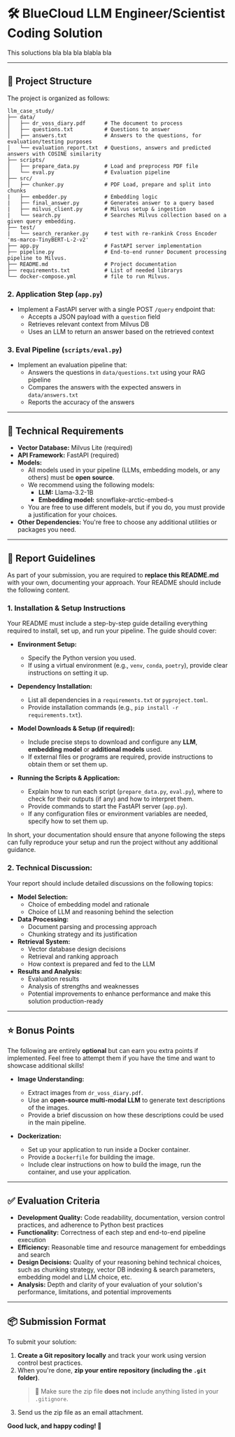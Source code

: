 # 🛠️ BlueCloud LLM Engineer/Scientist Coding Solution

This soluctions bla bla bla blabla bla

---

## 📂 Project Structure

The project is organized as follows:

```
llm_case_study/
├── data/
│   ├── dr_voss_diary.pdf      # The document to process
│   ├── questions.txt          # Questions to answer
│   ├── answers.txt            # Answers to the questions, for evaluation/testing purposes
│   └── evaluation_report.txt  # Questions, answers and predicted answers with COSINE similarity 
├── scripts/
│   ├── prepare_data.py        # Load and preprocess PDF file
│   └── eval.py                # Evaluation pipeline
├── src/                    
│   ├── chunker.py             # PDF Load, prepare and split into chunks
|   ├── embedder.py            # Embedding logic 
|   ├── final_answer.py        # Generates answer to a query based
|   ├── milvus_client.py       # Milvus setup & ingestion
|   └── search.py              # Searches Milvus collection based on a given query embedding.
├── test/
|   └── search_reranker.py     # test with re-rankink Cross Encoder 'ms-marco-TinyBERT-L-2-v2'
├── app.py                     # FastAPI server implementation
├── pipeline.py                # End-to-end runner Document processing pipeline to Milvus.
├── README.md                  # Project documentation
├── requirements.txt           # List of needed librarys
└── docker-compose.yml         # file to run Milvus.
```

### 2. Application Step (`app.py`)
- Implement a FastAPI server with a single POST `/query` endpoint that:
  - Accepts a JSON payload with a `question` field
  - Retrieves relevant context from Milvus DB
  - Uses an LLM to return an answer based on the retrieved context

### 3. Eval Pipeline (`scripts/eval.py`)
- Implement an evaluation pipeline that:
  - Answers the questions in `data/questions.txt` using your RAG pipeline
  - Compares the answers with the expected answers in `data/answers.txt`
  - Reports the accuracy of the answers

---

## 🔧 Technical Requirements

- **Vector Database:** Milvus Lite (required)
- **API Framework:** FastAPI (required)
- **Models:**  
  - All models used in your pipeline (LLMs, embedding models, or any others) must be **open source**.  
  - We recommend using the following models:  
    - **LLM:** Llama-3.2-1B
    - **Embedding model:** snowflake-arctic-embed-s
  - You are free to use different models, but if you do, you must provide a justification for your choices.
- **Other Dependencies:** You're free to choose any additional utilities or packages you need.

---

## 📝 Report Guidelines

As part of your submission, you are required to **replace this README.md** with your own, documenting your approach. Your README should include the following content.

### 1. **Installation & Setup Instructions**  

Your README must include a step-by-step guide detailing everything required to install, set up, and run your pipeline. The guide should cover:  

- **Environment Setup:**  
  - Specify the Python version you used.  
  - If using a virtual environment (e.g., `venv`, `conda`, `poetry`), provide clear instructions on setting it up.  

- **Dependency Installation:**  
  - List all dependencies in a `requirements.txt` or `pyproject.toml`.  
  - Provide installation commands (e.g., `pip install -r requirements.txt`).  

- **Model Downloads & Setup (if required):**  
  - Include precise steps to download and configure any **LLM**, **embedding model** or **additional models** used.  
  - If external files or programs are required, provide instructions to obtain them or set them up.  

- **Running the Scripts & Application:**  
  - Explain how to run each script (`prepare_data.py`, `eval.py`), where to check for their outputs (if any) and how to interpret them.  
  - Provide commands to start the FastAPI server (`app.py`).  
  - If any configuration files or environment variables are needed, specify how to set them up.  

In short, your documentation should ensure that anyone following the steps can fully reproduce your setup and run the project without any additional guidance.

### 2. **Technical Discussion:**  
   Your report should include detailed discussions on the following topics:

   - **Model Selection:**
     - Choice of embedding model and rationale
     - Choice of LLM and reasoning behind the selection
   - **Data Processing:**
     - Document parsing and processing approach
     - Chunking strategy and its justification
   - **Retrieval System:**
     - Vector database design decisions
     - Retrieval and ranking approach
     - How context is prepared and fed to the LLM
   - **Results and Analysis:**
     - Evaluation results
     - Analysis of strengths and weaknesses
     - Potential improvements to enhance performance and make this solution production-ready

---

## ⭐ Bonus Points  

The following are entirely **optional** but can earn you extra points if implemented. Feel free to attempt them if you have the time and want to showcase additional skills!  

- **Image Understanding:**  
  - Extract images from `dr_voss_diary.pdf`.  
  - Use an **open-source multi-modal LLM** to generate text descriptions of the images.  
  - Provide a brief discussion on how these descriptions could be used in the main pipeline.  

- **Dockerization:**  
  - Set up your application to run inside a Docker container.  
  - Provide a `Dockerfile` for building the image.  
  - Include clear instructions on how to build the image, run the container, and use your application.  
---

## ✅ Evaluation Criteria

- **Development Quality:** Code readability, documentation, version control practices, and adherence to Python best practices
- **Functionality:** Correctness of each step and end-to-end pipeline execution
- **Efficiency:** Reasonable time and resource management for embeddings and search
- **Design Decisions:** Quality of your reasoning behind technical choices, such as chunking strategy, vector DB indexing & search parameters, embedding model and LLM choice, etc.
- **Analysis:** Depth and clarity of your evaluation of your solution's performance, limitations, and potential improvements

---

## 📦 Submission Format

To submit your solution:  
1. **Create a Git repository locally** and track your work using version control best practices.  
2. When you're done, **zip your entire repository (including the `.git` folder)**.  
   > 🚫 Make sure the zip file **does not** include anything listed in your `.gitignore`.
3. Send us the zip file as an email attachment.


**Good luck, and happy coding! 🚀**